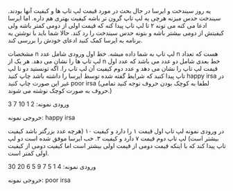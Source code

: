 یه روز سیندخت و ایرسا در حال بحث در مورد قیمت لپ تاپ ها و کیفیت آنها بودند. سیندخت حدس میزنه هرچی یه لپ تاپ گرون تر باشه کیفیت بهتری هم داره. اما ایرسا ادعا می کنه می تونه ۲ تا لپ تاپ پیدا کنه که قیمت اولی از دومی کمتر باشه ولی کیفیتش از دومی بیشتر باشه و بتونه حدس سیندخت را رد کند. حالا شما باید با نوشتن یه برنامه به ایرسا کمک کنید ادعای خودش را بررسی کند.

مشخصات n لپ تاپ به شما داده میشه. خط اول ورودی شامل عدد n هست که تعداد لپ تاپ ها را نشان می دهد. هر یک از n خط بعدی شامل دو عدد می باشد که عدد اول قیمت لپ تاپ را نشان می دهد و عدد دوم کیفیت آن لپ تاپ را. اگه تونستید دو تا لپ تاپ پیدا کنید که شرایط گفته شده توسط ایرسا را داشته باشد چاپ کنید happy irsa در غیر این صورت چاپ کنید poor irsa (لطفا به کوچک بودن حروف توجه کنید تمامی حروف به صورت کوچک نوشته می شوند.)

 

ورودی نمونه:
2
1 10
7 3

خروجی نمونه:
happy irsa
 

در ورودی نمونه لپ تاپ اول قیمت ۱ را دارد و کیفیت ۱۰ (هرچه عدد بزرگتر باشد کیفیت بیشتر است) لپ تاپ دوم قیمت ۷ دارد و کیفیت ۳. خب ایرسا موفق شده است دو لپ تاپ پیدا کند که با اینکه قیمت دومی از قیمت اولی بیشتر است اما کیفیت دومی از کیفیت اولی کمتر است.

 

ورودی نمونه:
4
1 5
7 9
5 6
20 30

خروجی نمونه:
poor irsa